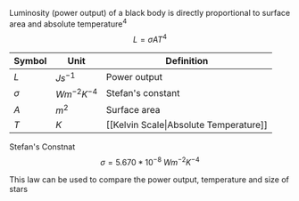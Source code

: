Luminosity (power output) of a black body is directly proportional to surface area and absolute temperature$^4$ 
$$L=\sigma AT^{4}$$

| Symbol   | Unit            | Definition        |
| -------- | --------------- | ----------------- |
| $L$      | $Js^{-1}$       | Power output      |
| $\sigma$ | $Wm^{-2}K^{-4}$ | Stefan's constant |
| $A$      | $m^{2}$                | Surface area                  |
| $T$      | $K$                | [[Kelvin Scale\|Absolute Temperature]]                  |

Stefan's Constnat
$$\sigma = 5.670*10^{-8} \; Wm^{-2}K^{-4}$$

This law can be used to compare the power output, temperature and size of stars